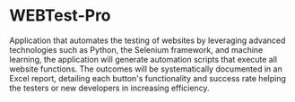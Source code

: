 # WEBTest-Pro
Application that automates the testing of websites by leveraging advanced technologies such as Python, the Selenium framework, and machine learning, the application will generate automation scripts that execute all website functions. The outcomes will be systematically documented in an Excel report, detailing each button's functionality and success rate helping the testers or new developers in increasing efficiency.
